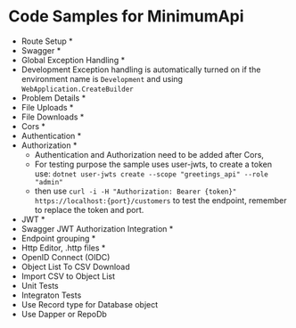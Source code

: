 # Code Samples for MinimumApi
- Route Setup *
- Swagger *
- Global Exception Handling *
- Development Exception handling is automatically turned on if the environment name is `Development` and using `WebApplication.CreateBuilder` 
- Problem Details *
- File Uploads *
- File Downloads *
- Cors *
- Authentication *
- Authorization *
  - Authentication and Authorization need to be added after Cors, 
  - For testing purpose the sample uses user-jwts, to create a token use: `dotnet user-jwts create --scope "greetings_api" --role "admin"`
  - then use `curl -i -H "Authorization: Bearer {token}" https://localhost:{port}/customers` to test the endpoint, remember to replace the token and port.
- JWT *
- Swagger JWT Authorization Integration *
- Endpoint grouping *
- Http Editor, .http files *
- OpenID Connect (OIDC)
- Object List To CSV Download
- Import CSV to Object List
- Unit Tests
- Integraton Tests
- Use Record type for Database object
- Use Dapper or RepoDb